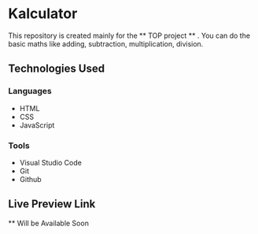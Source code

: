 # Kalculator

This repository is created mainly for the ** TOP project ** .
You can do the basic maths like adding, subtraction, multiplication, division.

## Technologies Used
### Languages
* HTML
* CSS
* JavaScript

### Tools
* Visual Studio Code
* Git
* Github

## Live Preview Link
** Will be Available Soon
